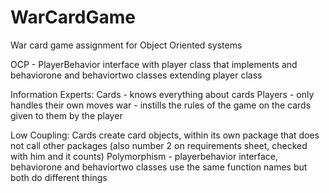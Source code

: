 # WarCardGame
War card game assignment for Object Oriented systems

OCP - PlayerBehavior interface with player class that implements and behaviorone and behaviortwo classes extending player class

Information Experts:
Cards - knows everything about cards
Players - only handles their own moves
war - instills the rules of the game on the cards given to them by the player

Low Coupling:
Cards create card objects, within its own package that does not call other packages (also number 2 on requirements sheet, checked with him and it counts)
Polymorphism - playerbehavior interface, behaviorone and behaviortwo classes use the same function names but both do different things
